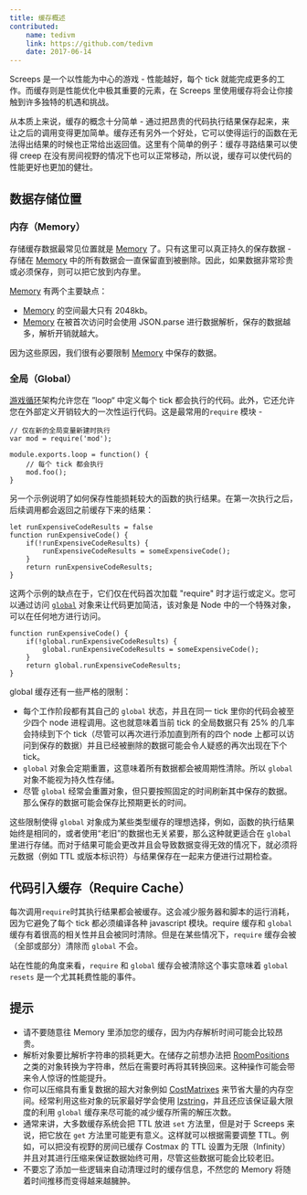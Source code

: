 ```yaml
---
title: 缓存概述
contributed:
    name: tedivm
    link: https://github.com/tedivm
    date: 2017-06-14
---
```


Screeps 是一个以性能为中心的游戏 - 性能越好，每个 tick 就能完成更多的工作。而缓存则是性能优化中极其重要的元素，在 Screeps 里使用缓存将会让你接触到许多独特的机遇和挑战。

从本质上来说，缓存的概念十分简单 - 通过把昂贵的代码执行结果保存起来，来让之后的调用变得更加简单。缓存还有另外一个好处，它可以使得运行的函数在无法得出结果的时候也正常给出返回值。这里有个简单的例子：缓存寻路结果可以使得 creep 在没有房间视野的情况下也可以正常移动，所以说，缓存可以使代码的性能更好也更加的健壮。

## 数据存储位置

### 内存（Memory）

存储缓存数据最常见位置就是 [Memory](/global-objects.html#Memory-object) 了。只有这里可以真正持久的保存数据 - 存储在 [Memory](/global-objects.html#Memory-object) 中的所有数据会一直保留直到被删除。因此，如果数据非常珍贵或必须保存，则可以把它放到内存里。

[Memory](/global-objects.html#Memory-object) 有两个主要缺点：

*   [Memory](/global-objects.html#Memory-object) 的空间最大只有 2048kb。
*   [Memory](/global-objects.html#Memory-object) 在被首次访问时会使用 JSON.parse 进行数据解析，保存的数据越多，解析开销就越大。

因为这些原因，我们很有必要限制 [Memory](/global-objects.html#Memory-object) 中保存的数据。


### 全局（Global）

[游戏循环](/game-loop.html)架构允许您在 ”loop“ 中定义每个 tick 都会执行的代码。此外，它还允许您在外部定义开销较大的一次性运行代码。这是最常用的`require` 模块 -

    // 仅在新的全局变量新建时执行
    var mod = require('mod');

    module.exports.loop = function() {
        // 每个 tick 都会执行
        mod.foo();
    }

另一个示例说明了如何保存性能损耗较大的函数的执行结果。在第一次执行之后，后续调用都会返回之前缓存下来的结果：

    let runExpensiveCodeResults = false
    function runExpensiveCode() {
        if(!runExpensiveCodeResults) {
            runExpensiveCodeResults = someExpensiveCode();
        }
        return runExpensiveCodeResults;
    }

这两个示例的缺点在于，它们仅在代码首次加载 "require" 时才运行或定义。您可以通过访问 [`global`](https://nodejs.org/api/globals.html#globals_global)  对象来让代码更加简洁，该对象是 Node 中的一个特殊对象，可以在任何地方进行访问。

    function runExpensiveCode() {
        if(!global.runExpensiveCodeResults) {
            global.runExpensiveCodeResults = someExpensiveCode();
        }
        return global.runExpensiveCodeResults;
    }


global 缓存还有一些严格的限制：

*   每个工作阶段都有其自己的 `global` 状态，并且在同一 tick 里你的代码会被至少四个 node 进程调用。这也就意味着当前 tick 的全局数据只有 25% 的几率会持续到下个 tick（尽管可以再次进行添加直到所有的四个 node 上都可以访问到保存的数据）并且已经被删除的数据可能会令人疑惑的再次出现在下个 tick。
*   `global` 对象会定期重置，这意味着所有数据都会被周期性清除。所以 `global` 对象不能视为持久性存储。
*   尽管 `global` 经常会重置对象，但只要按照固定的时间刷新其中保存的数据。那么保存的数据可能会保存比预期更长的时间。

这些限制使得 `global` 对象成为某些类型缓存的理想选择，例如，函数的执行结果始终是相同的，或者使用“老旧”的数据也无关紧要，那么这种就更适合在 `global` 里进行存储。而对于结果可能会更改并且会导致数据变得无效的情况下，就必须将元数据（例如 TTL 或版本标识符）与结果保存在一起来方便进行过期检查。


## 代码引入缓存（Require Cache）

每次调用`require`时其执行结果都会被缓存。这会减少服务器和脚本的运行消耗，因为它避免了每个 tick 都必须编译各种 javascript 模块。require 缓存和 `global` 缓存有着很高的相关性并且会被同时清除。但是在某些情况下，`require` 缓存会被（全部或部分）清除而 `global` 不会。

站在性能的角度来看，`require` 和 `global` 缓存会被清除这个事实意味着 `global resets` 是一个尤其耗费性能的事件。


## 提示

*   请不要随意往 Memory 里添加您的缓存，因为内存解析时间可能会比较昂贵。
*   解析对象要比解析字符串的损耗更大。在储存之前想办法把 [RoomPositions](/api/#RoomPosition) 之类的对象转换为字符串，然后在需要时再将其转换回来。这种操作可能会带来令人惊讶的性能提升。
*   你可以压缩具有重复数据的超大对象例如 [CostMatrixes](/api/#PathFinder-CostMatrix) 来节省大量的内存空间。经常利用这些对象的玩家最好学会使用 [lzstring](http://pieroxy.net/blog/pages/lz-string/index.html)，并且还应该保证最大限度的利用 `global` 缓存来尽可能的减少缓存所需的解压次数。
*   通常来讲，大多数缓存系统会把 TTL 放进 `set` 方法里，但是对于 Screeps 来说，把它放在 `get` 方法里可能更有意义。这样就可以根据需要调整 TTL。例如，可以把没有视野的房间已缓存 Costmax 的 TTL 设置为无限（Infinity）并且对其进行压缩来保证数据始终可用，尽管这些数据可能会比较老旧。
*   不要忘了添加一些逻辑来自动清理过时的缓存信息，不然您的 Memory 将随着时间推移而变得越来越臃肿。
